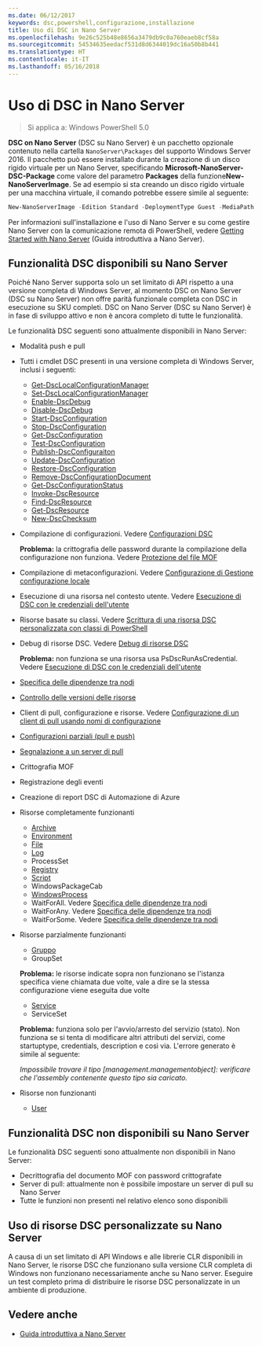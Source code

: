 ```yaml
---
ms.date: 06/12/2017
keywords: dsc,powershell,configurazione,installazione
title: Uso di DSC in Nano Server
ms.openlocfilehash: 9e26c525b48e8656a3479db9c0a760eaeb8cf58a
ms.sourcegitcommit: 54534635eedacf531d8d6344019dc16a50b8b441
ms.translationtype: HT
ms.contentlocale: it-IT
ms.lasthandoff: 05/16/2018
---
```

# <a name="using-dsc-on-nano-server"></a>Uso di DSC in Nano Server

> Si applica a: Windows PowerShell 5.0

**DSC on Nano Server** (DSC su Nano Server) è un pacchetto opzionale contenuto nella cartella `NanoServer\Packages` del supporto Windows Server 2016. Il pacchetto può essere installato durante la creazione di un disco rigido virtuale per un Nano Server, specificando **Microsoft-NanoServer-DSC-Package** come valore del parametro **Packages** della funzione**New-NanoServerImage**. Se ad esempio si sta creando un disco rigido virtuale per una macchina virtuale, il comando potrebbe essere simile al seguente:

```powershell
New-NanoServerImage -Edition Standard -DeploymentType Guest -MediaPath f:\ -BasePath .\Base -TargetPath .\Nano1\Nano.vhd -ComputerName Nano1 -Packages Microsoft-NanoServer-DSC-Package
```

Per informazioni sull'installazione e l'uso di Nano Server e su come gestire Nano Server con la comunicazione remota di PowerShell, vedere [Getting Started with Nano Server](https://technet.microsoft.com/library/mt126167.aspx) (Guida introduttiva a Nano Server).


## <a name="dsc-features-available-on-nano-server"></a>Funzionalità DSC disponibili su Nano Server

 Poiché Nano Server supporta solo un set limitato di API rispetto a una versione completa di Windows Server, al momento DSC on Nano Server (DSC su Nano Server) non offre parità funzionale completa con DSC in esecuzione su SKU completi. DSC on Nano Server (DSC su Nano Server) è in fase di sviluppo attivo e non è ancora completo di tutte le funzionalità.

 Le funzionalità DSC seguenti sono attualmente disponibili in Nano Server:


* Modalità push e pull

* Tutti i cmdlet DSC presenti in una versione completa di Windows Server, inclusi i seguenti:
  * [Get-DscLocalConfigurationManager](https://technet.microsoft.com/library/dn407378.aspx)
  * [Set-DscLocalConfigurationManager](https://technet.microsoft.com/library/dn521621.aspx)
  * [Enable-DscDebug](https://technet.microsoft.com/en-us/library/mt517870.aspx)
  * [Disable-DscDebug](https://technet.microsoft.com/en-us/library/mt517872.aspx)
  * [Start-DscConfiguration](https://technet.microsoft.com/en-us/library/dn521623.aspx)
  * [Stop-DscConfiguration](https://technet.microsoft.com/en-us/library/mt143542.aspx)
  * [Get-DscConfiguration](https://technet.microsoft.com/en-us/library/dn407379.aspx)
  * [Test-DscConfiguration](https://technet.microsoft.com/en-us/library/dn407382.aspx)
  * [Publish-DscConfiguraiton](https://technet.microsoft.com/en-us/library/mt517875.aspx)
  * [Update-DscConfiguration](https://technet.microsoft.com/en-us/library/mt143541.aspx)
  * [Restore-DscConfiguration](https://technet.microsoft.com/en-us/library/dn407383.aspx)
  * [Remove-DscConfigurationDocument](https://technet.microsoft.com/en-us/library/mt143544.aspx)
  * [Get-DscConfigurationStatus](https://technet.microsoft.com/en-us/library/mt517868.aspx)
  * [Invoke-DscResource](https://technet.microsoft.com/en-us/library/mt517869.aspx)
  * [Find-DscResource](https://technet.microsoft.com/en-us/library/mt517874.aspx)
  * [Get-DscResource](https://technet.microsoft.com/en-us/library/dn521625.aspx)
  * [New-DscChecksum](https://technet.microsoft.com/en-us/library/dn521622.aspx)

* Compilazione di configurazioni. Vedere [Configurazioni DSC](configurations.md)

  **Problema:** la crittografia delle password durante la compilazione della configurazione non funziona. Vedere [Protezione del file MOF](securemof.md)

* Compilazione di metaconfigurazioni. Vedere [Configurazione di Gestione configurazione locale](metaConfig.md)

* Esecuzione di una risorsa nel contesto utente. Vedere [Esecuzione di DSC con le credenziali dell'utente](runAsUser.md)

* Risorse basate su classi. Vedere [Scrittura di una risorsa DSC personalizzata con classi di PowerShell](authoringResourceClass.md)

* Debug di risorse DSC. Vedere [Debug di risorse DSC](debugresource.md)

  **Problema:** non funziona se una risorsa usa PsDscRunAsCredential. Vedere [Esecuzione di DSC con le credenziali dell'utente](runAsUser.md)

* [Specifica delle dipendenze tra nodi](crossNodeDependencies.md)

* [Controllo delle versioni delle risorse](sxsResource.md)

* Client di pull, configurazione e risorse. Vedere [Configurazione di un client di pull usando nomi di configurazione](pullClientConfigNames.md)

* [Configurazioni parziali (pull e push)](partialConfigs.md)

* [Segnalazione a un server di pull](reportServer.md)

* Crittografia MOF

* Registrazione degli eventi

* Creazione di report DSC di Automazione di Azure

* Risorse completamente funzionanti
  * [Archive](archiveResource.md)
  * [Environment](environmentResource.md)
  * [File](fileResource.md)
  * [Log](logResource.md)
  * ProcessSet
  * [Registry](registryResource.md)
  * [Script](scriptResource.md)
  * WindowsPackageCab
  * [WindowsProcess](windowsProcessResource.md)
  * WaitForAll. Vedere [Specifica delle dipendenze tra nodi](crossNodeDependencies.md)
  * WaitForAny. Vedere [Specifica delle dipendenze tra nodi](crossNodeDependencies.md)
  * WaitForSome. Vedere [Specifica delle dipendenze tra nodi](crossNodeDependencies.md)

* Risorse parzialmente funzionanti
  * [Gruppo](groupResource.md)
  * GroupSet

  **Problema:** le risorse indicate sopra non funzionano se l'istanza specifica viene chiamata due volte, vale a dire se la stessa configurazione viene eseguita due volte

  * [Service](serviceResource.md)
  * ServiceSet

  **Problema:** funziona solo per l'avvio/arresto del servizio (stato). Non funziona se si tenta di modificare altri attributi del servizi, come startuptype, credentials, description e così via. L'errore generato è simile al seguente:

  *Impossibile trovare il tipo [management.managementobject]: verificare che l'assembly contenente questo tipo sia caricato.*

* Risorse non funzionanti
  * [User](userResource.md)


## <a name="dsc-features-not-available-on-nano-server"></a>Funzionalità DSC non disponibili su Nano Server

Le funzionalità DSC seguenti sono attualmente non disponibili in Nano Server:

* Decrittografia del documento MOF con password crittografate
* Server di pull: attualmente non è possibile impostare un server di pull su Nano Server
* Tutte le funzioni non presenti nel relativo elenco sono disponibili

## <a name="using-custom-dsc-resources-on-nano-server"></a>Uso di risorse DSC personalizzate su Nano Server

A causa di un set limitato di API Windows e alle librerie CLR disponibili in Nano Server, le risorse DSC che funzionano sulla versione CLR completa di Windows non funzionano necessariamente anche su Nano server.
Eseguire un test completo prima di distribuire le risorse DSC personalizzate in un ambiente di produzione.

## <a name="see-also"></a>Vedere anche
- [Guida introduttiva a Nano Server](https://technet.microsoft.com/library/mt126167.aspx)